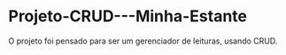 # Projeto-CRUD---Minha-Estante
O projeto foi pensado para ser um gerenciador de leituras, usando CRUD.
